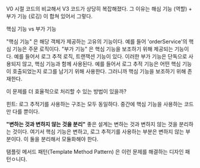 V0 시절 코드의 비교해서 V3 코드가 상당히 복잡해졌다. 그 이유는 해심 기능 (역할) + 부가 기능 (로깅) 이 합쳐 있어서 그렇다.

핵심 기능 vs 부가 기능

"핵심 기능" 은 해당 객체가 제공하는 고유의 기능이다. 예를 들어 'orderService'의 핵심 기능은 주문 로직이다.
"부가 기능" 은 핵심 기능을 보조하기 위해 제공되는 기능이다. 예를 들어서 로그 추적 로직, 트랜잭션 기능이 있다. 이러한 부가 기능은 단독으로 사용되지 않고, 핵심 기능과 함께 사용된다. 예를 들어서 로그 추적
기능은 어떤 핵심 기능이 호출되었는지 로그를 남기기 위해 사용한다. 그러니까 핵심 기능을 보조하기 위해 존재한다.

이 문제를 더 효율적으로 처리할 수 있는 방법이 있을까?

힌트: 로그 추적기를 사용하는 구조는 모두 동일하다. 중간에 핵심 기능을 사용하는 코드만 다를 뿐이다.


**"변하는 것과 변하지 않는 것을 분리"**
좋은 설계는 변하는 것과 변하지 않는 것을 분리하는 것이다.
여기서 핵심 기능은 변하고, 로그 추적기를 사용하는 부분은 변하지 않는 부분이다.
이 둘을 분리해서 모듈화해야 한다.

탬플릿 메서드 패턴(Template Method Pattern) 은 이런 문제를 해결하는 디자인 패턴ㅇ니다.
